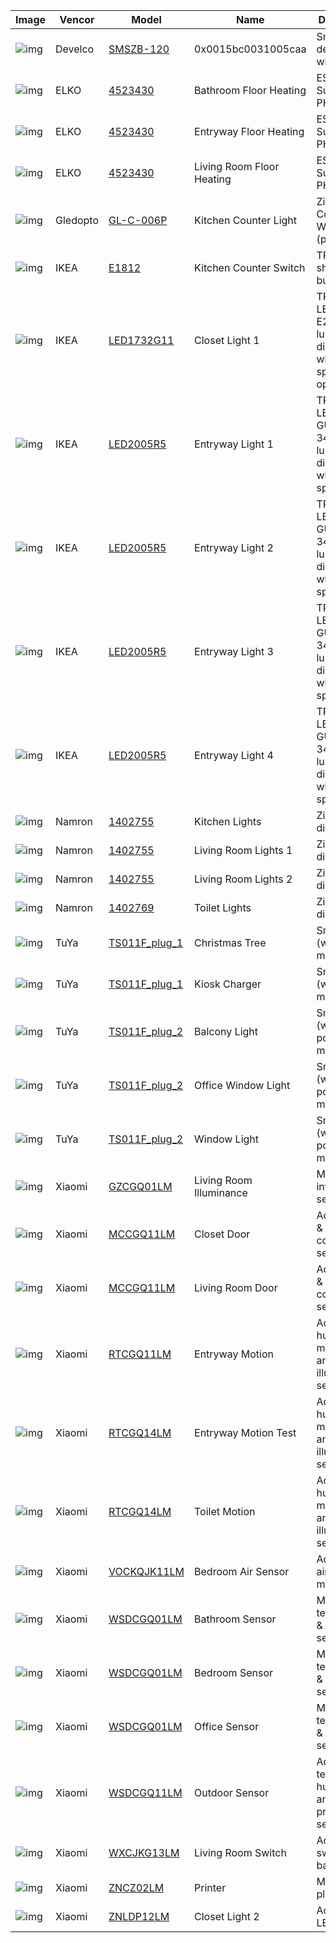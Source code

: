 | Image | Vencor | Model | Name | Description |
|-----|-----|-----|-----|-----|
| ![img](https://www.zigbee2mqtt.io/images/devices/SMSZB-120.jpg) | Develco | [SMSZB-120](https://www.zigbee2mqtt.io/devices/SMSZB-120.html) | 0x0015bc0031005caa | Smoke detector with siren |
| ![img](https://www.zigbee2mqtt.io/images/devices/4523430.jpg) | ELKO | [4523430](https://www.zigbee2mqtt.io/devices/4523430.html) | Bathroom Floor Heating | ESH Plus Super TR RF PH |
| ![img](https://www.zigbee2mqtt.io/images/devices/4523430.jpg) | ELKO | [4523430](https://www.zigbee2mqtt.io/devices/4523430.html) | Entryway Floor Heating | ESH Plus Super TR RF PH |
| ![img](https://www.zigbee2mqtt.io/images/devices/4523430.jpg) | ELKO | [4523430](https://www.zigbee2mqtt.io/devices/4523430.html) | Living Room Floor Heating | ESH Plus Super TR RF PH |
| ![img](https://www.zigbee2mqtt.io/images/devices/GL-C-006P.jpg) | Gledopto | [GL-C-006P](https://www.zigbee2mqtt.io/devices/GL-C-006P.html) | Kitchen Counter Light | Zigbee LED Controller WW/CW (pro) |
| ![img](https://www.zigbee2mqtt.io/images/devices/E1812.jpg) | IKEA | [E1812](https://www.zigbee2mqtt.io/devices/E1812.html) | Kitchen Counter Switch | TRADFRI shortcut button |
| ![img](https://www.zigbee2mqtt.io/images/devices/LED1732G11.jpg) | IKEA | [LED1732G11](https://www.zigbee2mqtt.io/devices/LED1732G11.html) | Closet Light 1 | TRADFRI LED bulb E27 1000 lumen, dimmable, white spectrum, opal white |
| ![img](https://www.zigbee2mqtt.io/images/devices/LED2005R5.jpg) | IKEA | [LED2005R5](https://www.zigbee2mqtt.io/devices/LED2005R5.html) | Entryway Light 1 | TRADFRI LED bulb GU10 345/380 lumen, dimmable, white spectrum |
| ![img](https://www.zigbee2mqtt.io/images/devices/LED2005R5.jpg) | IKEA | [LED2005R5](https://www.zigbee2mqtt.io/devices/LED2005R5.html) | Entryway Light 2 | TRADFRI LED bulb GU10 345/380 lumen, dimmable, white spectrum |
| ![img](https://www.zigbee2mqtt.io/images/devices/LED2005R5.jpg) | IKEA | [LED2005R5](https://www.zigbee2mqtt.io/devices/LED2005R5.html) | Entryway Light 3 | TRADFRI LED bulb GU10 345/380 lumen, dimmable, white spectrum |
| ![img](https://www.zigbee2mqtt.io/images/devices/LED2005R5.jpg) | IKEA | [LED2005R5](https://www.zigbee2mqtt.io/devices/LED2005R5.html) | Entryway Light 4 | TRADFRI LED bulb GU10 345/380 lumen, dimmable, white spectrum |
| ![img](https://www.zigbee2mqtt.io/images/devices/1402755.jpg) | Namron | [1402755](https://www.zigbee2mqtt.io/devices/1402755.html) | Kitchen Lights | ZigBee LED dimmer |
| ![img](https://www.zigbee2mqtt.io/images/devices/1402755.jpg) | Namron | [1402755](https://www.zigbee2mqtt.io/devices/1402755.html) | Living Room Lights 1 | ZigBee LED dimmer |
| ![img](https://www.zigbee2mqtt.io/images/devices/1402755.jpg) | Namron | [1402755](https://www.zigbee2mqtt.io/devices/1402755.html) | Living Room Lights 2 | ZigBee LED dimmer |
| ![img](https://www.zigbee2mqtt.io/images/devices/1402769.jpg) | Namron | [1402769](https://www.zigbee2mqtt.io/devices/1402769.html) | Toilet Lights | ZigBee LED dimmer |
| ![img](https://www.zigbee2mqtt.io/images/devices/TS011F_plug_1.jpg) | TuYa | [TS011F_plug_1](https://www.zigbee2mqtt.io/devices/TS011F_plug_1.html) | Christmas Tree | Smart plug (with power monitoring) |
| ![img](https://www.zigbee2mqtt.io/images/devices/TS011F_plug_1.jpg) | TuYa | [TS011F_plug_1](https://www.zigbee2mqtt.io/devices/TS011F_plug_1.html) | Kiosk Charger | Smart plug (with power monitoring) |
| ![img](https://www.zigbee2mqtt.io/images/devices/TS011F_plug_2.jpg) | TuYa | [TS011F_plug_2](https://www.zigbee2mqtt.io/devices/TS011F_plug_2.html) | Balcony Light | Smart plug (without power monitoring) |
| ![img](https://www.zigbee2mqtt.io/images/devices/TS011F_plug_2.jpg) | TuYa | [TS011F_plug_2](https://www.zigbee2mqtt.io/devices/TS011F_plug_2.html) | Office Window Light | Smart plug (without power monitoring) |
| ![img](https://www.zigbee2mqtt.io/images/devices/TS011F_plug_2.jpg) | TuYa | [TS011F_plug_2](https://www.zigbee2mqtt.io/devices/TS011F_plug_2.html) | Window Light | Smart plug (without power monitoring) |
| ![img](https://www.zigbee2mqtt.io/images/devices/GZCGQ01LM.jpg) | Xiaomi | [GZCGQ01LM](https://www.zigbee2mqtt.io/devices/GZCGQ01LM.html) | Living Room Illuminance | MiJia light intensity sensor |
| ![img](https://www.zigbee2mqtt.io/images/devices/MCCGQ11LM.jpg) | Xiaomi | [MCCGQ11LM](https://www.zigbee2mqtt.io/devices/MCCGQ11LM.html) | Closet Door | Aqara door & window contact sensor |
| ![img](https://www.zigbee2mqtt.io/images/devices/MCCGQ11LM.jpg) | Xiaomi | [MCCGQ11LM](https://www.zigbee2mqtt.io/devices/MCCGQ11LM.html) | Living Room Door | Aqara door & window contact sensor |
| ![img](https://www.zigbee2mqtt.io/images/devices/RTCGQ11LM.jpg) | Xiaomi | [RTCGQ11LM](https://www.zigbee2mqtt.io/devices/RTCGQ11LM.html) | Entryway Motion | Aqara human body movement and illuminance sensor |
| ![img](https://www.zigbee2mqtt.io/images/devices/RTCGQ14LM.jpg) | Xiaomi | [RTCGQ14LM](https://www.zigbee2mqtt.io/devices/RTCGQ14LM.html) | Entryway Motion Test | Aqara P1 human body movement and illuminance sensor |
| ![img](https://www.zigbee2mqtt.io/images/devices/RTCGQ14LM.jpg) | Xiaomi | [RTCGQ14LM](https://www.zigbee2mqtt.io/devices/RTCGQ14LM.html) | Toilet Motion | Aqara P1 human body movement and illuminance sensor |
| ![img](https://www.zigbee2mqtt.io/images/devices/VOCKQJK11LM.jpg) | Xiaomi | [VOCKQJK11LM](https://www.zigbee2mqtt.io/devices/VOCKQJK11LM.html) | Bedroom Air Sensor | Aqara TVOC air quality monitor |
| ![img](https://www.zigbee2mqtt.io/images/devices/WSDCGQ01LM.jpg) | Xiaomi | [WSDCGQ01LM](https://www.zigbee2mqtt.io/devices/WSDCGQ01LM.html) | Bathroom Sensor | MiJia temperature & humidity sensor |
| ![img](https://www.zigbee2mqtt.io/images/devices/WSDCGQ01LM.jpg) | Xiaomi | [WSDCGQ01LM](https://www.zigbee2mqtt.io/devices/WSDCGQ01LM.html) | Bedroom Sensor | MiJia temperature & humidity sensor |
| ![img](https://www.zigbee2mqtt.io/images/devices/WSDCGQ01LM.jpg) | Xiaomi | [WSDCGQ01LM](https://www.zigbee2mqtt.io/devices/WSDCGQ01LM.html) | Office Sensor | MiJia temperature & humidity sensor |
| ![img](https://www.zigbee2mqtt.io/images/devices/WSDCGQ11LM.jpg) | Xiaomi | [WSDCGQ11LM](https://www.zigbee2mqtt.io/devices/WSDCGQ11LM.html) | Outdoor Sensor | Aqara temperature, humidity and pressure sensor |
| ![img](https://www.zigbee2mqtt.io/images/devices/WXCJKG13LM.jpg) | Xiaomi | [WXCJKG13LM](https://www.zigbee2mqtt.io/devices/WXCJKG13LM.html) | Living Room Switch | Aqara Opple switch 3 bands |
| ![img](https://www.zigbee2mqtt.io/images/devices/ZNCZ02LM.jpg) | Xiaomi | [ZNCZ02LM](https://www.zigbee2mqtt.io/devices/ZNCZ02LM.html) | Printer | Mi power plug ZigBee |
| ![img](https://www.zigbee2mqtt.io/images/devices/ZNLDP12LM.jpg) | Xiaomi | [ZNLDP12LM](https://www.zigbee2mqtt.io/devices/ZNLDP12LM.html) | Closet Light 2 | Aqara smart LED bulb |

